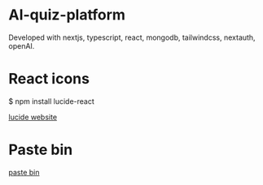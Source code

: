 # AI-quiz-platform
Developed with nextjs, typescript, react, mongodb, tailwindcss, nextauth, openAI.

# React icons
$ npm install lucide-react

[lucide website](https://lucide.dev/icons/)

#  Paste bin
[paste bin](https://pastebin.com/)